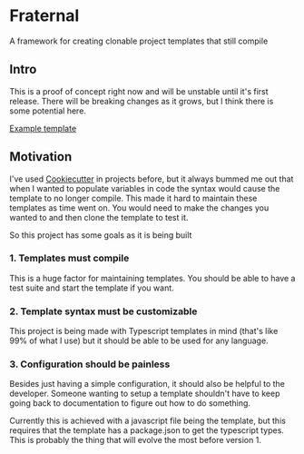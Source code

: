 # Fraternal

A framework for creating clonable project templates that still compile

## Intro

This is a proof of concept right now and will be unstable until it's first release. There will be breaking changes as it grows, but I think there is some potential here.

[Example template](https://github.com/johnkahn/TemplateTest)

## Motivation

I've used [Cookiecutter](http://cookiecutter.readthedocs.io) in projects before, but it always bummed me out that when I wanted to populate variables in code the syntax would cause the template to no longer compile. This made it hard to maintain these templates as time went on. You would need to make the changes you wanted to and then clone the template to test it.

So this project has some goals as it is being built

### 1. Templates must compile

This is a huge factor for maintaining templates. You should be able to have a test suite and start the template if you want.

### 2. Template syntax must be customizable

This project is being made with Typescript templates in mind (that's like 99% of what I use) but it should be able to be used for any language.

### 3. Configuration should be painless

Besides just having a simple configuration, it should also be helpful to the developer. Someone wanting to setup a template shouldn't have to keep going back to documentation to figure out how to do something.

Currently this is achieved with a javascript file being the template, but this requires that the template has a package.json to get the typescript types. This is probably the thing that will evolve the most before version 1.
